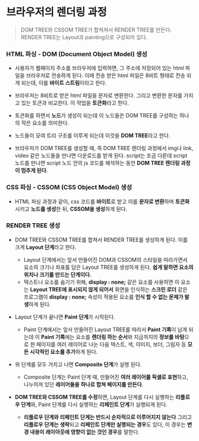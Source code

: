 # 브라우저의 렌더링 과정

> DOM TREE와 CSSOM TREE가 합쳐져서 RENDER TREE를 만든다.
> <br />
> RENDER TREE는 Layout과 painting으로 구성되어 있다.

### HTML 파싱 - DOM (Document Object Model) 생성

- 사용자가 웹페이지 주소를 브라우저에 입력하면, 그 주소에 저장되어 있는 html 파일을 브라우저로 전송하게 된다. 이때 전송 받은 html 파일은 8비트 형태로 전송 되게 되는데, 이를 **바이트 스트림**이라고 한다.

- 브라우저는 8비트로 받은 html 파일을 문자로 변환한다. 그리고 변환한 문자를 가지고 있는 토큰과 비교한다. 이 작업을 **토큰화**라고 한다.

- 토큰화를 하면서 **노드**가 생성이 되는데 이 노드들은 DOM TREE를 구성하는 하나의 작은 요소를 의미한다.

- 노드들이 모여 트리 구조를 이루게 되는데 이것을 **DOM TREE**라고 한다.

- 브라우저가 DOM TREE를 생성할 때, 즉 DOM TREE 렌더링 과정에서 img나 link, video 같은 노드들을 만나면 다운로드를 받게 된다. script는 조금 다른데 script 노드를 만나면 script 노드 안의 js 코드를 해석하는 동안 **DOM TREE 렌더링 과정이 멈추게 된다**.

### CSS 파싱 - CSSOM (CSS Object Model) 생성

- HTML 파싱 과정과 같이, css 코드를 **바이트**로 받고 이를 **문자로 변환**하며 **토큰화** 시키고 **노드를 생성**한 뒤, **CSSOM을 생성**하게 된다.

### RENDER TREE 생성

- DOM TREE와 CSSOM TREE를 합쳐서 RENDER TREE를 생성하게 된다. 이를 크게 **Layout 단계**라고 한다.

  - Layout 단계에서는 앞서 만들어진 DOM과 CSSOM의 스타일을 따라가면서 요소의 크기나 좌표를 담은 Layout TREE를 생성하게 된다. **쉽게 말하면 요소의 위치나 크기를 만드는 단계이다.**
  - 텍스트나 요소를 숨기기 위해, **display : none;** 같은 요소를 사용하면 이 요소는 **Layout TREE에 표시되지 않게 되어서** 화면을 인식하는 **스크린 로더** 같은 프로그램이 **display : none;** 속성이 적용된 요소를 **인식 할 수 없는 문제가 발생**하게 된다.

- Layout 단계가 끝나면 **Paint 단계**가 시작된다.

  - Paint 단계에서는 앞서 만들어진 Layout TREE를 따라서 **Paint 기록**이 남게 되는데 이 **Paint 기록**에는 요소를 **렌더링 하는 순서**와 지금까지의 **정보를 바탕**으로 한 페이지를 여러 레이어로 나눈 다음 텍스트, 색, 이미지, 보더, 그림자 등 **모든 시각적인 요소를 추가**하게 된다.

- 위 단계를 모두 거치고 나면 **Composite 단계**가 실행 된다.

  - Composite 단계는 Paint 단계 때, 만들어진 **여러 레이어를 픽셀로 표현**하고, 나누어져 있던 **레이어들을 하나로 합쳐 페이지를 만든다**.

- **DOM TREE와 CSSOM TREE를 수정**하면, Layout 단계를 다시 실행하는 **리플로우 단계**와, Paint 단계를 다시 실행하는 **리페인트 단계**가 실행되게 된다.
  - **리플로우 단계와 리페인트 단계는 반드시 순차적으로 이루어지지 않는다** 그리고 **리플로우 단계는 생략**되고 **리페인트 단계만 실행되는 경우**도 있다, 이 경우는 **변경 내용이 레이아웃에 영향이 없는 것인 경우**를 말한다.
